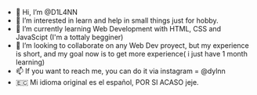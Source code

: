 - 👋 Hi, I’m @D1L4NN
- 👀 I’m interested in learn and help in small things just for hobby.
- 🌱 I’m currently learning Web Development with HTML, CSS and JavaScipt (I'm a tottaly begginer)  
- 💞️ I’m looking to collaborate on any Web Dev proyect, but my experience is short, and my goal now is to get more experience( i just have 1 month learning)
- 📫 If you want to reach me, you can do it via instagram = @dylnn 
- 🇪🇨 Mi idioma original es el español, POR SI ACASO jeje.
<!---
D1L4NN/D1L4NN is a ✨ special ✨ repository because its `README.md` (this file) appears on your GitHub profile.
You can click the Preview link to take a look at your changes.
--->
